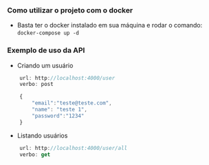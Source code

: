 ### Como utilizar o projeto com o docker

* Basta ter o docker instalado em sua máquina e rodar o comando: ```docker-compose up -d```

### Exemplo de uso da API

* Criando um usuário
```javascript
    url: http://localhost:4000/user
    verbo: post

    {
        "email":"teste@teste.com",
        "name": "teste 1",
        "password":"1234"
    }
```

* Listando usuários

```javascript
    url: http://localhost:4000/user/all
    verbo: get
```